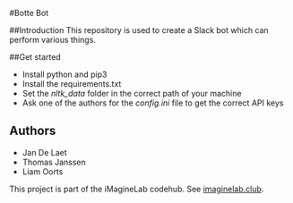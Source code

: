 #Botte Bot

##Introduction
This repository is used to create a Slack bot which can perform various things. 

##Get started
* Install python and pip3
* Install the requirements.txt
* Set the _nltk_data_ folder in the correct path of your machine
* Ask one of the authors for the _config.ini_ file to get the correct API keys

## Authors
* Jan De Laet
* Thomas Janssen
* Liam Oorts

This project is part of the iMagineLab codehub. See [imaginelab.club]().